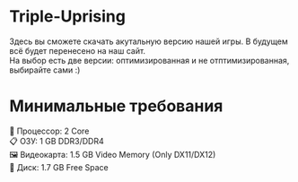 # Triple-Uprising
Здесь вы сможете скачать акутальную версию нашей игры. В будущем всё будет перенесено на наш сайт.  
На выбор есть две версии: оптимизированная и не отптимизированная, выбирайте сами :)

# Минимальные требования
🧠 Процессор: 2 Core  
📋 ОЗУ: 1 GB DDR3/DDR4  
🖼 Видеокарта: 1.5 GB Video Memory (Only DX11/DX12)    
📀 Диск: 1.7 GB Free Space  
